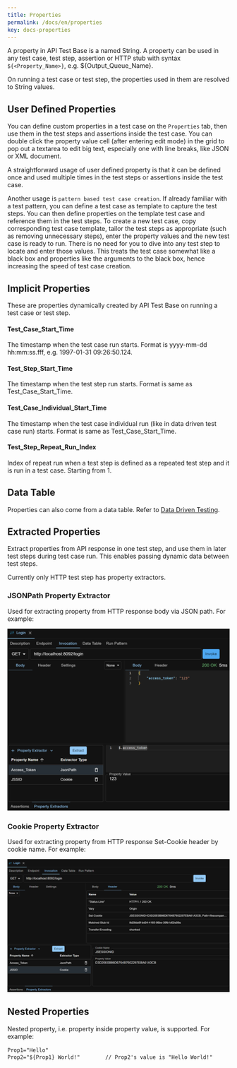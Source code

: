 ```yaml
---
title: Properties
permalink: /docs/en/properties
key: docs-properties
---
```

A property in API Test Base is a named String. A property can be used in any test case, test step, assertion or HTTP stub with syntax `${<Property_Name>}`, e.g. ${Output_Queue_Name}.

On running a test case or test step, the properties used in them are resolved to String values.

## User Defined Properties
You can define custom properties in a test case on the `Properties` tab, then use them in the test steps and assertions inside the test case. You can double click the property value cell (after entering edit mode) in the grid to pop out a textarea to edit big text, especially one with line breaks, like JSON or XML document.

A straightforward usage of user defined property is that it can be defined once and used multiple times in the test steps or assertions inside the test case.

Another usage is `pattern based test case creation`. If already familiar with a test pattern, you can define a test case as template to capture the test steps. You can then define properties on the template test case and reference them in the test steps. To create a new test case, copy corresponding test case template, tailor the test steps as appropriate (such as removing unnecessary steps), enter the property values and the new test case is ready to run. There is no need for you to dive into any test step to locate and enter those values. This treats the test case somewhat like a black box and properties like the arguments to the black box, hence increasing the speed of test case creation.

## Implicit Properties
These are properties dynamically created by API Test Base on running a test case or test step.

#### Test_Case_Start_Time
The timestamp when the test case run starts. Format is yyyy-mm-dd hh:mm:ss.fff, e.g. 1997-01-31 09:26:50.124.

#### Test_Step_Start_Time
The timestamp when the test step run starts. Format is same as Test_Case_Start_Time.

#### Test_Case_Individual_Start_Time
The timestamp when the test case individual run (like in data driven test case run) starts. Format is same as Test_Case_Start_Time.

#### Test_Step_Repeat_Run_Index
Index of repeat run when a test step is defined as a repeated test step and it is run in a test case. Starting from 1.

## Data Table
Properties can also come from a data table. Refer to [Data Driven Testing](/docs/en/data-driven-testing).

## Extracted Properties
Extract properties from API response in one test step, and use them in later test steps during test case run. This enables passing dynamic data between test steps.

Currently only HTTP test step has property extractors.

### JSONPath Property Extractor
Used for extracting property from HTTP response body via JSON path. For example:

![JSONPath Property Extractor](../../screenshots/properties/jsonpath-property-extractor.png)

### Cookie Property Extractor
Used for extracting property from HTTP response Set-Cookie header by cookie name. For example:

![Cookie Property Extractor](../../screenshots/properties/cookie-property-extractor.png)

## Nested Properties
Nested property, i.e. property inside property value, is supported. For example:
```
Prop1="Hello"
Prop2="${Prop1} World!"        // Prop2's value is "Hello World!"
```